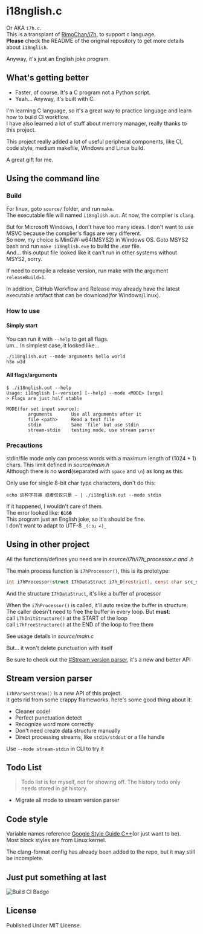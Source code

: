 # i18nglish.c

Or AKA `i7h.c`.\
This is a transplant of [RimoChan/i7h](https://github.com/RimoChan/i7h), to support c language.\
**Please** check the README of the original repository to get more details about `i18nglish`.

Anyway, it's just an English joke program.

## What's getting better

- Faster, of course. It's a C program not a Python script.
- Yeah... Anyway, it's built with C.

I'm learning C language, so it's a great way to practice language and learn how to build CI workflow.\
I have also learned a lot of stuff about memory manager, really thanks to this project.

This project really added a lot of useful peripheral components, like CI, code style, medium makefile, Windows and Linux build.

A great gift for me.

## Using the command line

### Build

For linux, goto `source/` folder, and run `make`.\
The executable file will named `i18nglish.out`. At now, the compiler is `clang`.

But for Microsoft Windows, I don't have too many ideas. I don't want to use MSVC because the complier's flags are very different.\
So now, my choice is MinGW-w64(MSYS2) in Windows OS. Goto MSYS2 bash and run `make i18nglish.exe` to build the *.exe* file.\
And... this output file looked like it can't run in other systems without MSYS2, sorry.

If need to compile a release version, run make with the argument `releaseBuild=1`.

In addition, GitHub Workflow and Release may already have the latest executable artifact that can be download(for Windows/Linux).

### How to use

#### Simply start

You can run it with `--help` to get all flags.\
um... In simplest case, it looked like...

```shell
./i18nglish.out --mode arguments hello world
h3o w3d
```

#### All flags/arguments

```text
$ ./i18nglish.out --help
Usage: i18nglish [--version] [--help] --mode <MODE> [args]
> Flags are just half stable

MODE(for set input source):
        arguments       Use all arguments after it
        file <path>     Read a text file
        stdin           Same 'file' but use stdin
        stream-stdin    testing mode, use stream parser
```

### Precautions

stdin/file mode only can process words with a maximum length of (1024 * 1) chars. This limit defined in *source/main.h*\
Although there is no **word**(separated with `space` and `\n`) as long as this.

Only use for single 8-bit char type characters, don't do this:

```shell
echo 这种字符串 或者仅仅只是 — | ./i18nglish.out --mode stdin
```

If it happened, I wouldn't care of them.\
The error looked like: `�16�`\
This program just an English joke, so it's should be fine.\
I don't want to adapt to UTF-8 `_(:з」∠)_`

## Using in other project

All the functions/defines you need are in *source/i7h/i7h_processor.c and .h*

The main process function is `i7hProcessor()`, this is its prototype:

```c
int i7hProcessor(struct I7hDataStruct i7h_D[restrict], const char src_string[]);
```

And the structure `I7hDataStruct`, it's like a buffer of processor

When the `i7hProcessor()` is called, it'll auto resize the buffer in structure.\
The caller doesn't need to free the buffer in every loop. But **must**:\
call `i7hInitStructure()` at the START of the loop\
call `i7hFreeStructure()` at the END of the loop to free them

See usage details in *source/main.c*

But... it won't delete punctuation with itself

Be sure to check out the [#Stream version parser](#stream-version-parser), it's a new and better API

## Stream version parser

`i7hParserStream()` is a new API of this project.\
It gets rid from some crappy frameworks. here's some good thing about it:

- Cleaner code!
- Perfect punctuation detect
- Recognize word more correctly
- Don't need create data structure manually
- Direct processing streams, like `stdin/stdout` or a file handle

Use `--mode stream-stdin` in CLI to try it

## Todo List

> Todo list is for myself, not for showing off. The history todo only needs stored in git history.

- Migrate all mode to stream version parser

## Code style

Variable names reference [Google Style Guide C++](https://google.github.io/styleguide/cppguide.html)(or just want to be).\
Most block styles are from Linux kernel.

The clang-format config has already been added to the repo, but it may still be incomplete.

## Just put something at last

![Build CI Badge](https://github.com/SourLemonJuice/i18nglish.c/actions/workflows/Build.yml/badge.svg)

## License

Published Under MIT License.
